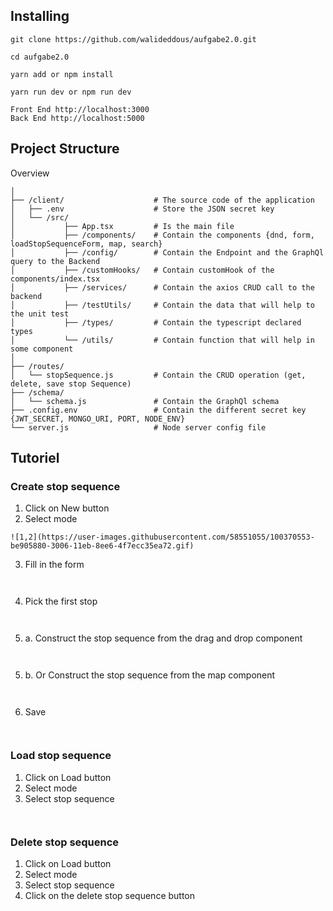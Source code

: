 ## Installing

```
git clone https://github.com/walideddous/aufgabe2.0.git

cd aufgabe2.0

yarn add or npm install

yarn run dev or npm run dev

Front End http://localhost:3000
Back End http://localhost:5000
```

## Project Structure

Overview

```
│
├── /client/                    # The source code of the application
│   ├── .env                    # Store the JSON secret key
│   └── /src/
│           ├── App.tsx         # Is the main file
│           ├── /components/    # Contain the components {dnd, form, loadStopSequenceForm, map, search}
│           ├── /config/        # Contain the Endpoint and the GraphQl query to the Backend
│           ├── /customHooks/   # Contain customHook of the components/index.tsx
│           ├── /services/      # Contain the axios CRUD call to the backend
│           ├── /testUtils/     # Contain the data that will help to the unit test
│           ├── /types/         # Contain the typescript declared types
│           └── /utils/         # Contain function that will help in some component
│
├── /routes/
│   └── stopSequence.js         # Contain the CRUD operation (get, delete, save stop Sequence)
├── /schema/
│   └── schema.js               # Contain the GraphQl schema
├── .config.env                 # Contain the different secret key {JWT_SECRET, MONGO_URI, PORT, NODE_ENV}
└── server.js                   # Node server config file
```

## Tutoriel

### Create stop sequence

1. Click on New button
2. Select mode

```
![1,2](https://user-images.githubusercontent.com/58551055/100370553-be905880-3006-11eb-8ee6-4f7ecc35ea72.gif)

```

3. Fill in the form

```


```

4. Pick the first stop

```


```

5. a. Construct the stop sequence from the drag and drop component

```


```

5. b. Or Construct the stop sequence from the map component

```


```

6. Save

```


```

### Load stop sequence

1. Click on Load button
2. Select mode
3. Select stop sequence

```


```

### Delete stop sequence

1. Click on Load button
2. Select mode
3. Select stop sequence
4. Click on the delete stop sequence button

```


```

